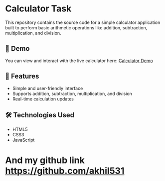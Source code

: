 # Calculator Task

This repository contains the source code for a simple calculator application built to perform basic arithmetic operations like addition, subtraction, multiplication, and division.

## 🚀 Demo

You can view and interact with the live calculator here: [Calculator Demo]([https://your-demo-link.com](https://akhil-stopwatch.netlify.app/))


## 📂 Features
- Simple and user-friendly interface
- Supports addition, subtraction, multiplication, and division
- Real-time calculation updates

## 🛠️ Technologies Used
- HTML5
- CSS3
- JavaScript

# And my github link https://github.com/akhil531
